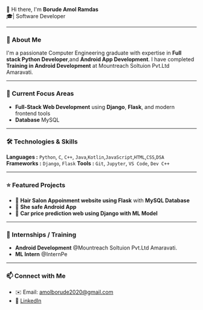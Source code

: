 👋 Hi there, I'm **Borude Amol Ramdas**  
🎓| Software Developer

---

### 🚀 About Me  
I'm a passionate Computer Engineering graduate with expertise in **Full stack Python Developer**,and **Android App Development**. I have completed **Training in Android Development** at Mountreach Soltuion Pvt.Ltd Amaravati.

---

### 🔭 Current Focus Areas  
- **Full-Stack Web Development** using **Django**, **Flask**, and modern frontend tools  
- **Database** MySQL

---

### 🛠️ Technologies & Skills  
**Languages :** `Python`, `C`, `C++`, `Java`,`Kotlin`,`JavaScript`,`HTML`,`CSS`,`DSA`  
**Frameworks :** `Django`, `Flask`
**Tools :** `Git`, `Jupyter`, `VS Code`, `Dev C++`

---

### ⭐ Featured Projects  
- 🔗 **Hair Salon Appoinment website using Flask** with **MySQL Database**
- 🤰 **She safe Android App**
- 🚗 **Car price prediction web using Django with ML Model**


---

### 💼 Internships / Training 
- **Android Development** @Mountreach Soltuion Pvt.Ltd Amaravati.  
- **ML Intern** @InternPe  

---

### 📫 Connect with Me  
- ✉️ Email: amolborude2020@gmail.com 
- 🔗 [LinkedIn](https://www.linkedin.com/in/amol-ramdas-borude-a8ba12330?utm_source=share&utm_campaign=share_via&utm_content=profile&utm_medium=android_app)  

